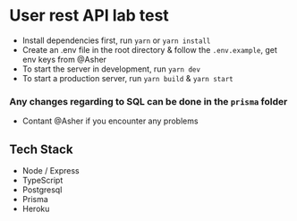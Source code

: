 # User rest API lab test

- Install dependencies first, run `yarn` or `yarn install`
- Create an .env file in the root directory & follow the `.env.example`, get env keys from @Asher
- To start the server in development, run `yarn dev`
- To start a production server, run `yarn build` & `yarn start`

### Any changes regarding to SQL can be done in the `prisma` folder

- Contant @Asher if you encounter any problems

## Tech Stack

- Node / Express
- TypeScript
- Postgresql
- Prisma
- Heroku
